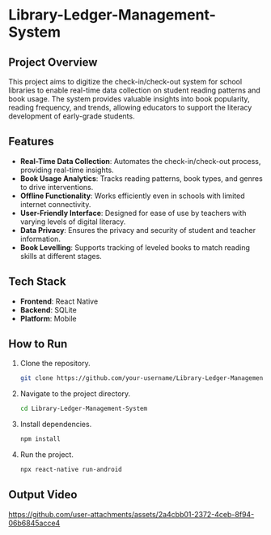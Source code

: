 # Library-Ledger-Management-System

## Project Overview
This project aims to digitize the check-in/check-out system for school libraries to enable real-time data collection on student reading patterns and book usage. The system provides valuable insights into book popularity, reading frequency, and trends, allowing educators to support the literacy development of early-grade students.

## Features
- **Real-Time Data Collection**: Automates the check-in/check-out process, providing real-time insights.
- **Book Usage Analytics**: Tracks reading patterns, book types, and genres to drive interventions.
- **Offline Functionality**: Works efficiently even in schools with limited internet connectivity.
- **User-Friendly Interface**: Designed for ease of use by teachers with varying levels of digital literacy.
- **Data Privacy**: Ensures the privacy and security of student and teacher information.
- **Book Levelling**: Supports tracking of leveled books to match reading skills at different stages.

## Tech Stack
- **Frontend**: React Native
- **Backend**: SQLite
- **Platform**: Mobile

## How to Run
1. Clone the repository.
   ```bash
   git clone https://github.com/your-username/Library-Ledger-Management-System.git
2. Navigate to the project directory.
   ```bash
   cd Library-Ledger-Management-System

3. Install dependencies.
   ```bash
   npm install
4. Run the project.
   ```bash
   npx react-native run-android

## Output Video
https://github.com/user-attachments/assets/2a4cbb01-2372-4ceb-8f94-06b6845acce4

